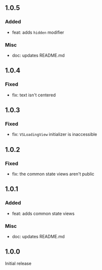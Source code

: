 ## 1.0.5

### Added

- feat: adds `hidden` modifier

### Misc

- doc: updates README.md

## 1.0.4

### Fixed

- fix: text isn't centered

## 1.0.3

### Fixed

- fix: `VSLoadingView` initializer is inaccessible

## 1.0.2

### Fixed

- fix: the common state views aren't public

## 1.0.1

### Added

- feat: adds common state views

### Misc

- doc: updates README.md

## 1.0.0

Initial release

